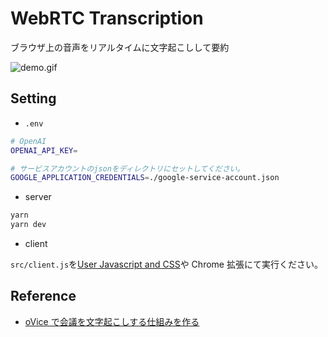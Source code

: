 # WebRTC Transcription

ブラウザ上の音声をリアルタイムに文字起こしして要約

![demo.gif](https://qiita-image-store.s3.ap-northeast-1.amazonaws.com/0/142791/074f52bf-ac31-5bca-9a49-8a2604a506be.gif)

## Setting

- `.env`

```sh
# OpenAI
OPENAI_API_KEY=

# サービスアカウントのjsonをディレクトリにセットしてください。
GOOGLE_APPLICATION_CREDENTIALS=./google-service-account.json
```

- server

```sh
yarn
yarn dev
```

- client

`src/client.js`を[User Javascript and CSS](https://chromewebstore.google.com/detail/user-javascript-and-css/nbhcbdghjpllgmfilhnhkllmkecfmpld?hl=ja&pli=1)や Chrome 拡張にて実行ください。

## Reference

- [oVice で会議を文字起こしする仕組みを作る](https://qiita.com/Rasukarusan/items/e42b3bc0e6c85476e8ef)
